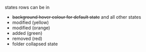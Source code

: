 states rows can be in

- ~~background hover colour for default state~~ and all other states
- modified (yellow)
- modified (orange)
- added (green)
- removed (red)
- folder collapsed state